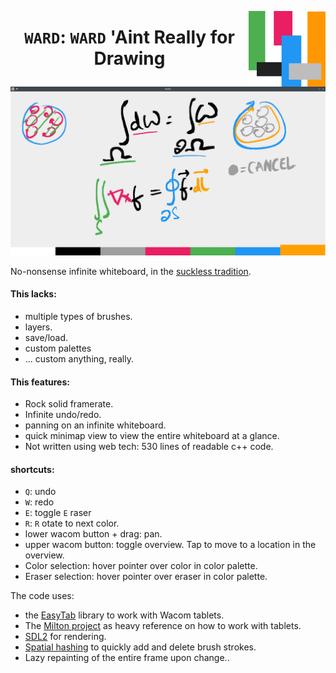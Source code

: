 <p align="center">
<img src="https://github.com/bollu/ward/raw/master/icon.png" alt="icon" style="float:right;" > 
<h1 align="center"> <code>WARD</code>: <code>WARD</code> 'Aint Really for Drawing  </h1>
<img src="https://github.com/bollu/ward/raw/master/static/ward-drawing.png" alt="alt  height="256">
</p>




No-nonsense infinite whiteboard, in the [suckless tradition](https://suckless.org/).

#### This lacks:

- multiple types of brushes.
- layers.
- save/load.
- custom palettes
- ... custom anything, really.

#### This features:

- Rock solid framerate.
- Infinite undo/redo.
- panning on an infinite whiteboard.
- quick minimap view to view the entire whiteboard at a glance.
- Not written using web tech: 530 lines of readable c++ code.

#### shortcuts:

- `Q`: undo
- `W`: redo
- `E`: toggle `E` raser
- `R`: `R` otate to next color.
- lower wacom button + drag: pan.
- upper wacom button: toggle overview. Tap to move to a location in the overview.
- Color selection: hover pointer over color in color palette.
- Eraser selection: hover pointer over eraser in color palette.

The code uses:

- the [EasyTab](https://github.com/ApoorvaJ/EasyTab) library to work with Wacom tablets.
- The [Milton project](https://github.com/serge-rgb/milton) as heavy reference on how to work with tablets.
- [SDL2](https://www.libsdl.org/) for rendering.
- [Spatial hashing](http://www.cs.ucf.edu/~jmesit/publications/scsc%202005.pdf) to quickly add and delete brush strokes.
- Lazy repainting of the entire frame upon change..

